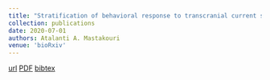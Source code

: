 ```yaml
---
title: "Stratification of behavioral response to transcranial current stimulation by resting-state electrophysiology"
collection: publications
date: 2020-07-01
authors: Atalanti A. Mastakouri
venue: 'bioRxiv'
---
```

[url](https://www.biorxiv.org/content/10.1101/2020.01.27.921668v3)
[PDF](https://www.biorxiv.org/content/10.1101/2020.01.27.921668v3.full.pdf)
[bibtex](https://scholar.googleusercontent.com/scholar.bib?q=info:iD4C4xwIUzUJ:scholar.google.com/&output=citation&scisdr=CgXPVUX_EMLaoh0FPzc:AAGBfm0AAAAAYZEDJzfTzYlGqJVisC8ZqRyNsjbUiQXl&scisig=AAGBfm0AAAAAYZEDJ7Tx85uwQsPZAWwxKR_3xFTdyo3g&scisf=4&ct=citation&cd=-1&hl=de)
